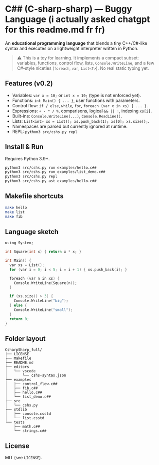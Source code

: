 # C## (C‑sharp‑sharp) — Buggy Language (i actually asked chatgpt for this readme.md fr fr)
An **educational programming language** that blends a tiny C++/C#-like syntax and executes on a lightweight interpreter written in Python.

> ⚠️ This is a toy for learning. It implements a compact subset: variables, functions, control flow, lists, `Console.WriteLine`, and a few C#-style niceties (`foreach`, `var`, `List<T>`). No real static typing yet.

## Features (v0.2)
- Variables: `var x = 10;` or `int x = 10;` (type is not enforced yet).
- Functions: `int Main() { ... }`, user functions with parameters.
- Control flow: `if / else`, `while`, `for`, `foreach (var x in xs) { ... }`.
- Expressions: `+ - * / %`, comparisons, logical `&& || !`, indexing `xs[i]`.
- Built-ins: `Console.WriteLine(...)`, `Console.ReadLine()`.
- Lists: `List<int> xs = List(); xs.push_back(1); xs[0]; xs.size();`.
- Namespaces are parsed but currently ignored at runtime.
- REPL: `python3 src/cshs.py repl`

## Install & Run
Requires Python 3.9+.
```bash
python3 src/cshs.py run examples/hello.c##
python3 src/cshs.py run examples/list_demo.c##
python3 src/cshs.py repl
python3 src/cshs.py ast examples/hello.c##
```

## Makefile shortcuts
```bash
make hello
make list
make fib
```

## Language sketch
```c
using System;

int Square(int x) { return x * x; }

int Main() {
  var xs = List();
  for (var i = 0; i < 5; i = i + 1) { xs.push_back(i); }

  foreach (var n in xs) {
    Console.WriteLine(Square(n));
  }

  if (xs.size() > 3) {
    Console.WriteLine("big");
  } else {
    Console.WriteLine("small");
  }
  return 0;
}
```

## Folder layout
```
CsharpSharp_full/
├── LICENSE
├── Makefile
├── README.md
├── editors
│   └── vscode
│       └── cshs-syntax.json
├── examples
│   ├── control_flow.c##
│   ├── fib.c##
│   ├── hello.c##
│   └── list_demo.c##
├── src
│   └── cshs.py
├── stdlib
│   ├── console.csstd
│   └── list.csstd
└── tests
    ├── math.c##
    └── strings.c##
```

## License
MIT (see `LICENSE`).
